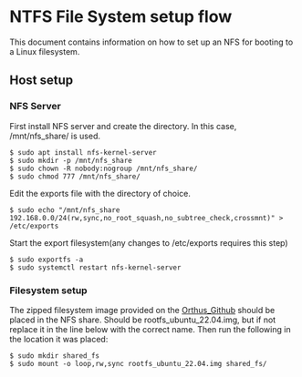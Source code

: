 # NTFS File System setup flow

This document contains information on how to set up an NFS for booting to a Linux filesystem.

## Host setup

### NFS Server

First install NFS server and create the directory. In this case, /mnt/nfs_share/ is used.

    $ sudo apt install nfs-kernel-server
    $ sudo mkdir -p /mnt/nfs_share
    $ sudo chown -R nobody:nogroup /mnt/nfs_share/
    $ sudo chmod 777 /mnt/nfs_share/

Edit the exports file with the directory of choice.

    $ sudo echo "/mnt/nfs_share  192.168.0.0/24(rw,sync,no_root_squash,no_subtree_check,crossmnt)" > /etc/exports

Start the export filesystem(any changes to /etc/exports requires this step)

    $ sudo exportfs -a
    $ sudo systemctl restart nfs-kernel-server

### Filesystem setup

The zipped filesystem image provided on the [Orthus_Github] should be placed in the NFS share. Should be rootfs_ubuntu_22.04.img, but if not replace it in the line below with the correct name.
Then run the following in the location it was placed:

    $ sudo mkdir shared_fs
    $ sudo mount -o loop,rw,sync rootfs_ubuntu_22.04.img shared_fs/



[README]: https://github.com/linux-genz/udk/blob/master/orthus/README.md
[README_Tool_Setup]: https://github.com/linux-genz/udk/blob/master/orthus/README_Tool_Setup.md
[README_Orthus_Hardware]: https://github.com/linux-genz/udk/blob/master/orthus/README_Orthus_Hardware.md
[README_Troubleshooting]: https://github.com/linux-genz/udk/blob/master/orthus/README_Troubleshooting.md
[HOWTO_Nfs_Setup]: https://github.com/linux-genz/udk/blob/master/orthus/HOWTO_Nfs_Setup.md
[HOWTO_Nfs_Load]: https://github.com/linux-genz/udk/blob/master/orthus/HOWTO_Nfs_Load.md
[HOWTO_Filesystem_Setup]: https://github.com/linux-genz/udk/blob/master/orthus/HOWTO_Filesystem_Setup.md
[HOWTO_Partition_Setup]: https://github.com/linux-genz/udk/blob/master/orthus/HOWTO_Partition_Setup.md
[Orthus_Github]: https://github.com/linux-genz/udk/blob/master/orthus/
[Orthus_Hardware_Guide]: https://developer.bittware.com/products/250-soc.php
[Xilinx_Downloads]: https://www.xilinx.com/support/download.html
[Zynq MPSoC Overview]: https://docs.xilinx.com/v/u/en-US/ds891-zynq-ultrascale-plus-overview
